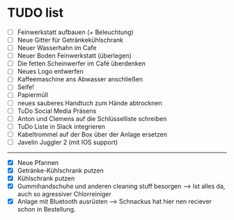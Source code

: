 # TUDO list

- [ ] Feinwerkstatt aufbauen (+ Beleuchtung)
- [ ] Neue Gitter für Getränkekühlschrank
- [ ] Neuer Wasserhahn im Cafe
- [ ] Neuer Boden Feinwerkstatt (überlegen)
- [ ] Die fetten Scheinwerfer im Café überdenken
- [ ] Neues Logo entwerfen
- [ ] Kaffeemaschine ans Abwasser anschließen
- [ ] Seife!
- [ ] Papiermüll
- [ ] neues sauberes Handtuch zum Hände abtrocknen
- [ ] TuDo Social Media Präsens
- [ ] Anton und Clemens auf die Schlüsselliste schreiben
- [ ] TuDo Liste in Slack integrieren
- [ ] Kabeltrommel auf der Box über der Anlage ersetzen
- [ ] Javelin Juggler 2 (mit IOS support)
---

- [x] Neue Pfannen 
- [x] Getränke-Kühlschrank putzen
- [x] Kühlschrank putzen
- [x] Gummihandschuhe und anderen cleaning stuff besorgen --> Ist alles da, auch so agressiver Chlorreiniger
- [x] Anlage mit Bluetooth ausrüsten --> Schnackus hat hier nen reciever schon in Bestellung.
